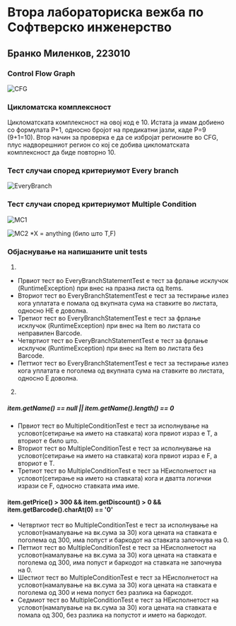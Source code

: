 # Втора лабораториска вежба по Софтверско инженерство

## Бранко Миленков, 223010


###  Control Flow Graph

![CFG](https://private-user-images.githubusercontent.com/117124883/333868976-4c529844-6aa6-4c61-bb6e-d88b27d24af2.png?jwt=eyJhbGciOiJIUzI1NiIsInR5cCI6IkpXVCJ9.eyJpc3MiOiJnaXRodWIuY29tIiwiYXVkIjoicmF3LmdpdGh1YnVzZXJjb250ZW50LmNvbSIsImtleSI6ImtleTUiLCJleHAiOjE3MTY3MTY5MDMsIm5iZiI6MTcxNjcxNjYwMywicGF0aCI6Ii8xMTcxMjQ4ODMvMzMzODY4OTc2LTRjNTI5ODQ0LTZhYTYtNGM2MS1iYjZlLWQ4OGIyN2QyNGFmMi5wbmc_WC1BbXotQWxnb3JpdGhtPUFXUzQtSE1BQy1TSEEyNTYmWC1BbXotQ3JlZGVudGlhbD1BS0lBVkNPRFlMU0E1M1BRSzRaQSUyRjIwMjQwNTI2JTJGdXMtZWFzdC0xJTJGczMlMkZhd3M0X3JlcXVlc3QmWC1BbXotRGF0ZT0yMDI0MDUyNlQwOTQzMjNaJlgtQW16LUV4cGlyZXM9MzAwJlgtQW16LVNpZ25hdHVyZT03ZmM4MTFhYjkyMGM0ZTM2NTg3ZGNiM2VhMWU5NDcxY2Y5YmY3OTIxMDNhOWRmYmM0NDc0NjQxOWMyMzg0NGFlJlgtQW16LVNpZ25lZEhlYWRlcnM9aG9zdCZhY3Rvcl9pZD0wJmtleV9pZD0wJnJlcG9faWQ9MCJ9.25zboDjpEnVkkMGEt09L_LRJSdM2H4Lj8DqetaYifus)

### Цикломатска комплексност

Цикломатската комплексност на овој код е 10. Истата ја имам добиено со формулата P+1, односно бројот на предикатни јазли, каде P=9 (9+1=10). Втор начин за проверка е да се избројат регионите во CFG, плус надворешниот регион со кој се добива цикломатската комплексност да биде повторно 10.

### Тест случаи според критериумот  Every branch

![EveryBranch](https://private-user-images.githubusercontent.com/117124883/333869028-22825e21-7309-4bac-958e-6dd892102f4b.png?jwt=eyJhbGciOiJIUzI1NiIsInR5cCI6IkpXVCJ9.eyJpc3MiOiJnaXRodWIuY29tIiwiYXVkIjoicmF3LmdpdGh1YnVzZXJjb250ZW50LmNvbSIsImtleSI6ImtleTUiLCJleHAiOjE3MTY3MTY5MDMsIm5iZiI6MTcxNjcxNjYwMywicGF0aCI6Ii8xMTcxMjQ4ODMvMzMzODY5MDI4LTIyODI1ZTIxLTczMDktNGJhYy05NThlLTZkZDg5MjEwMmY0Yi5wbmc_WC1BbXotQWxnb3JpdGhtPUFXUzQtSE1BQy1TSEEyNTYmWC1BbXotQ3JlZGVudGlhbD1BS0lBVkNPRFlMU0E1M1BRSzRaQSUyRjIwMjQwNTI2JTJGdXMtZWFzdC0xJTJGczMlMkZhd3M0X3JlcXVlc3QmWC1BbXotRGF0ZT0yMDI0MDUyNlQwOTQzMjNaJlgtQW16LUV4cGlyZXM9MzAwJlgtQW16LVNpZ25hdHVyZT05NjdkMDNmNDE0ZjFjNWM2MTgxYzBhNGIzMDhkODg3ZjEyNTgxMDkzNWFkY2VjNDNmNmQwMjNlNGM5ZTUyMDBiJlgtQW16LVNpZ25lZEhlYWRlcnM9aG9zdCZhY3Rvcl9pZD0wJmtleV9pZD0wJnJlcG9faWQ9MCJ9.texcBJ7N361Wr8y1Sf90NYRpBmEvCNsM9FmoHiEnhp0)
### Тест случаи според критериумот Multiple Condition
![MC1](https://private-user-images.githubusercontent.com/117124883/333869065-53c064f0-4a72-47a4-aacd-97d763bfbd57.png?jwt=eyJhbGciOiJIUzI1NiIsInR5cCI6IkpXVCJ9.eyJpc3MiOiJnaXRodWIuY29tIiwiYXVkIjoicmF3LmdpdGh1YnVzZXJjb250ZW50LmNvbSIsImtleSI6ImtleTUiLCJleHAiOjE3MTY3MTY5MDMsIm5iZiI6MTcxNjcxNjYwMywicGF0aCI6Ii8xMTcxMjQ4ODMvMzMzODY5MDY1LTUzYzA2NGYwLTRhNzItNDdhNC1hYWNkLTk3ZDc2M2JmYmQ1Ny5wbmc_WC1BbXotQWxnb3JpdGhtPUFXUzQtSE1BQy1TSEEyNTYmWC1BbXotQ3JlZGVudGlhbD1BS0lBVkNPRFlMU0E1M1BRSzRaQSUyRjIwMjQwNTI2JTJGdXMtZWFzdC0xJTJGczMlMkZhd3M0X3JlcXVlc3QmWC1BbXotRGF0ZT0yMDI0MDUyNlQwOTQzMjNaJlgtQW16LUV4cGlyZXM9MzAwJlgtQW16LVNpZ25hdHVyZT05OTU2Y2RhNWRmNjdkM2M4MzE0YWRjNjI4NjRiOGZhNDY2MDZmOGVjNWVlNjIwZmEyMmY2ODdiN2Q5MjE2NjZlJlgtQW16LVNpZ25lZEhlYWRlcnM9aG9zdCZhY3Rvcl9pZD0wJmtleV9pZD0wJnJlcG9faWQ9MCJ9.-Awv2rbk7SjsOq8YZXrojRHgNIXwjniydo_BeYDBWJc)

![MC2](https://private-user-images.githubusercontent.com/117124883/333869092-9419ad75-79d0-4a97-ba4d-08d11cd62b33.png?jwt=eyJhbGciOiJIUzI1NiIsInR5cCI6IkpXVCJ9.eyJpc3MiOiJnaXRodWIuY29tIiwiYXVkIjoicmF3LmdpdGh1YnVzZXJjb250ZW50LmNvbSIsImtleSI6ImtleTUiLCJleHAiOjE3MTY3MTY5MDMsIm5iZiI6MTcxNjcxNjYwMywicGF0aCI6Ii8xMTcxMjQ4ODMvMzMzODY5MDkyLTk0MTlhZDc1LTc5ZDAtNGE5Ny1iYTRkLTA4ZDExY2Q2MmIzMy5wbmc_WC1BbXotQWxnb3JpdGhtPUFXUzQtSE1BQy1TSEEyNTYmWC1BbXotQ3JlZGVudGlhbD1BS0lBVkNPRFlMU0E1M1BRSzRaQSUyRjIwMjQwNTI2JTJGdXMtZWFzdC0xJTJGczMlMkZhd3M0X3JlcXVlc3QmWC1BbXotRGF0ZT0yMDI0MDUyNlQwOTQzMjNaJlgtQW16LUV4cGlyZXM9MzAwJlgtQW16LVNpZ25hdHVyZT1kMzU3NWNlYmMxODRhMTU0MzhhODhiYjE5ODdmYjRmYjc1MGJhYWYwNWFhYzMxZmU4OTEyYzMxOTc1MTFlMWU2JlgtQW16LVNpZ25lZEhlYWRlcnM9aG9zdCZhY3Rvcl9pZD0wJmtleV9pZD0wJnJlcG9faWQ9MCJ9.9_8Uo8IZ1jyox__8DHKJzqUgdVWCfbez8S9t_DdpLlI)
*X = anything (било што T,F)
### Објаснување на напишаните unit tests
1.
- Првиот тест во EveryBranchStatementTest е тест за фрлање исклучок (RuntimeException) при внес на празна листа од Items. 
- Вториот тест во EveryBranchStatementTest е тест за тестирање излез кога уплатата е помала од вкупната сума на ставките во листата, односно НЕ е доволна.
- Третиот тест во EveryBranchStatementTest е тест за фрлање исклучок (RuntimeException) при внес на Item во листата со неправилен Barcode.
- Четвртиот тест во EveryBranchStatementTest е тест за фрлање исклучок (RuntimeException) при внес на Item во листата без Barcode.
- Петтиот тест во EveryBranchStatementTest е тест за тестирање излез кога уплатата е поголема од вкупната сума на ставките во листата, односно Е доволна.

2.
##### item.getName() == null || item.getName().length() == 0
- Првиот тест во MultipleConditionTest е тест за исполнување на условот(сетирање на името на ставката) кога првиот израз е Т, а вториот е било што.
- Вториот тест во MultipleConditionTest е тест за исполнување на условот(сетирање на името на ставката) кога првиот израз е F, а вториот е T.
- Третиот тест во MultipleConditionTest е тест за НЕисполнетост на условот(сетирање на името на ставката) кога и дватта логички изрази се F, односно ставката има име.

#### item.getPrice() > 300 && item.getDiscount() > 0 && item.getBarcode().charAt(0) == '0'
- Четвртиот тест во MultipleConditionTest е тест за исполнување на условот(намалување на вк.сума за 30) кога цената на ставката е поголема од 300, има попуст и баркодот на ставката започнува на 0.
- Петтиот тест во MultipleConditionTest е тест за НЕисполнетост на условот(намалување на вк.сума за 30) кога цената на ставката е поголема од 300, има попуст и баркодот на ставката не започнува на 0.
- Шестиот тест во MultipleConditionTest е тест за НЕисполнетост на условот(намалување на вк.сума за 30) кога цената на ставката е поголема од 300 и нема попуст без разлика на баркодот. 
- Седмиот тест во MultipleConditionTest е тест за НЕисполнетост на условот(намалување на вк.сума за 30) кога цената на ставката е помала од 300, без разлика на попустот и името на баркодот.